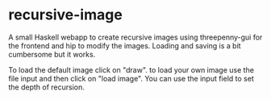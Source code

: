 # recursive-image

A small Haskell webapp to create recursive images using threepenny-gui for the frontend and hip to modify the images.
Loading and saving is a bit cumbersome but it works.

To load the default image click on "draw".
to load your own image use the file input and then click on "load image".
You can use the input field to set the depth of recursion.
